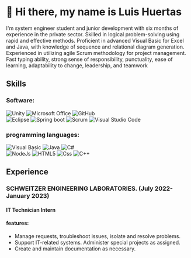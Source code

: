 # 👋 Hi there, my name is Luis Huertas  

I'm system engineer student and junior development with six months of experience in the private sector. Skilled in logical problem-solving using rapid and effective methods. Proficient in advanced Visual Basic for Excel and Java, with knowledge of sequence and relational diagram generation. Experienced in utilizing agile Scrum methodology for project management. Fast typing ability, strong sense of responsibility, punctuality, ease of learning, adaptability to change, leadership, and teamwork

## Skills
  
### Software:

  ![Unity](https://img.shields.io/badge/Unity-lightgrey?style=for-the-badge&logo=Unity&logoColor=white&labelColor=101010)
  ![Microsoft Office](https://img.shields.io/badge/Microsoft_Office-red?style=for-the-badge&logo=MicrosoftOffice&logoColor=white&labelColor=101010)
  ![GitHub](https://img.shields.io/badge/GitHub-white?style=for-the-badge&logo=GitHub&logoColor=white&labelColor=101010)
  </br>
  ![Eclipse](https://img.shields.io/badge/Eclipse-darkblue?style=for-the-badge&logo=Eclipse&logoColor=white&labelColor=101010)
  ![Spring boot](https://img.shields.io/badge/Spring_boot-green?style=for-the-badge&logo=Springboot&logoColor=white&labelColor=101010)
  ![Scrum](https://img.shields.io/badge/Scrum-blue?style=for-the-badge&logo=scrumalliance&logoColor=white&labelColor=101010)
  ![Visual Studio Code](https://img.shields.io/badge/Visual_Studio_Code-purple?style=for-the-badge&logo=visualstudiocode&logoColor=white&labelColor=101010)
  </br>

### programming languages:

  ![Visual Basic](https://img.shields.io/badge/Visual_Basic_aplications-darkblue?style=for-the-badge&logo=visualstudio&logoColor=white&labelColor=101010)
  ![Java](https://img.shields.io/badge/Java-orange?style=for-the-badge&logo=eclipseide&logoColor=white&labelColor=101010)
  ![C#](https://img.shields.io/badge/C_Sharp-purple?style=for-the-badge&logo=csharp&logoColor=white&labelColor=101010)
  </br>
  ![NodeJs](https://img.shields.io/badge/NodeJs-green?style=for-the-badge&logo=Node.Js&logoColor=white&labelColor=101010)
  ![HTML5](https://img.shields.io/badge/HTML5-orange?style=for-the-badge&logo=HTML5&logoColor=white&labelColor=101010)
  ![Css](https://img.shields.io/badge/Css-blue?style=for-the-badge&logo=Css3&logoColor=white&labelColor=101010)
  ![C++](https://img.shields.io/badge/C++-blue?style=for-the-badge&logo=cplusplus&logoColor=white&labelColor=101010)
  </br>
  
## Experience

### SCHWEITZER ENGINEERING LABORATORIES. (July 2022- January 2023)
#### IT Technician Intern
#### features:
- Manage requests, troubleshoot issues, isolate and resolve problems. 
- Support IT-related systems. Administer special projects as assigned. 
- Create and maintain documentation as necessary.
